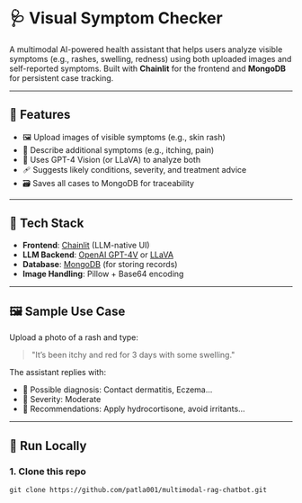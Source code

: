 # 🩺 Visual Symptom Checker

A multimodal AI-powered health assistant that helps users analyze visible symptoms (e.g., rashes, swelling, redness) using both uploaded images and self-reported symptoms. Built with **Chainlit** for the frontend and **MongoDB** for persistent case tracking.

---

## 🚀 Features

- 🖼 Upload images of visible symptoms (e.g., skin rash)
- 📝 Describe additional symptoms (e.g., itching, pain)
- 🧠 Uses GPT-4 Vision (or LLaVA) to analyze both
- 🩹 Suggests likely conditions, severity, and treatment advice
- 🗃 Saves all cases to MongoDB for traceability

---

## 🧱 Tech Stack

- **Frontend**: [Chainlit](https://docs.chainlit.io) (LLM-native UI)
- **LLM Backend**: [OpenAI GPT-4V](https://openai.com/) or [LLaVA](https://llava-vl.github.io/)
- **Database**: [MongoDB](https://www.mongodb.com/) (for storing records)
- **Image Handling**: Pillow + Base64 encoding

---

## 🖼 Sample Use Case

Upload a photo of a rash and type:

> "It’s been itchy and red for 3 days with some swelling."

The assistant replies with:
- 🦠 Possible diagnosis: Contact dermatitis, Eczema...
- 🚨 Severity: Moderate
- 💊 Recommendations: Apply hydrocortisone, avoid irritants...

---

## 🧪 Run Locally

### 1. Clone this repo

```
git clone https://github.com/patla001/multimodal-rag-chatbot.git
```
